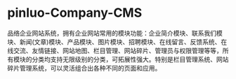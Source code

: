 # pinluo-Company-CMS
品络企业网站系统，拥有企业网站常用的模块功能：企业简介模块、联系我们模块、新闻(文章)模块、产品模块、图片模块、招聘模块、在线留言、反馈系统、在线交流、友情链接、网站地图、栏目管理、网站碎片、管理员与权限管理等等，所有模块的分类均支持无限级别的分类，可拓展性强大。特别是栏目管理系统、网站碎片管理系统，可以灵活组合出各种不同的页面和应用。
